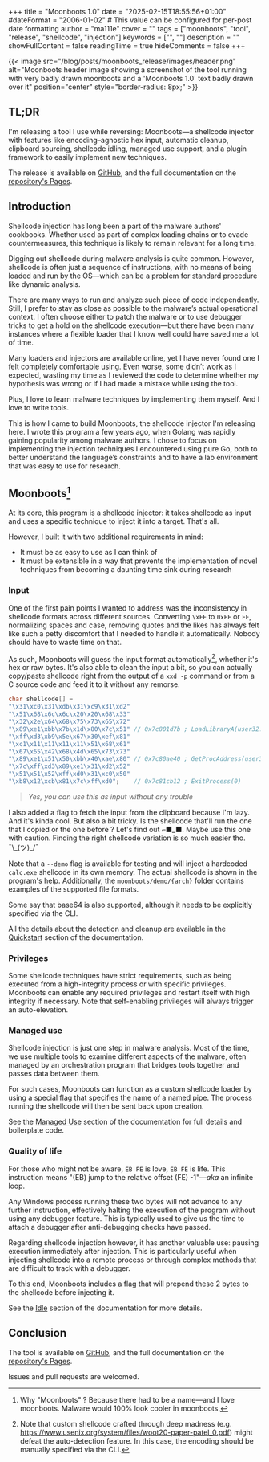 +++
title = "Moonboots 1.0"
date = "2025-02-15T18:55:56+01:00"
#dateFormat = "2006-01-02" # This value can be configured for per-post date formatting
author = "ma111e"
cover = ""
tags = ["moonboots", "tool", "release", "shellcode", "injection"]
keywords = ["", ""]
description = ""
showFullContent = false
readingTime = true
hideComments = false
+++

{{< image src="/blog/posts/moonboots_release/images/header.png" alt="Moonboots header image showing a screenshot of the tool running with very badly drawn moonboots and a 'Moonboots 1.0' text badly drawn over it" position="center" style="border-radius: 8px;" >}}

## TL;DR
I'm releasing a tool I use while reversing: Moonboots—a shellcode injector with features like encoding–agnostic hex input, automatic cleanup, clipboard sourcing, shellcode idling, managed use support, and a plugin framework to easily implement new techniques.

The release is available on [GitHub](https://github.com/ma111e/moonboots), and the full documentation on the [repository's Pages](https://ma111e.github.io/moonboots/#/). 

## Introduction

Shellcode injection has long been a part of the malware authors' cookbooks. Whether used as part of complex loading chains or to evade countermeasures, this technique is likely to remain relevant for a long time.

Digging out shellcode during malware analysis is quite common. However, shellcode is often just a sequence of instructions, with no means of being loaded and run by the OS—which can be a problem for standard procedure like dynamic analysis.

There are many ways to run and analyze such piece of code independently. Still, I prefer to stay as close as possible to the malware’s actual operational context. I often choose either to patch the malware or to use debugger tricks to get a hold on the shellcode execution—but there have been many instances where a flexible loader that I know well could have saved me a lot of time.

Many loaders and injectors are available online, yet I have never found one I felt completely comfortable using. Even worse, some didn’t work as I expected, wasting my time as I reviewed the code to determine whether my hypothesis was wrong or if I had made a mistake while using the tool.

Plus, I love to learn malware techniques by implementing them myself. And I love to write tools.

This is how I came to build Moonboots, the shellcode injector I'm releasing here. I wrote this program a few years ago, when Golang was rapidly gaining popularity among malware authors. I chose to focus on implementing the injection techniques I encountered using pure Go, both to better understand the language’s constraints and to have a lab environment that was easy to use for research.

## Moonboots[^1]
At its core, this program is a shellcode injector: it takes shellcode as input and uses a specific technique to inject it into a target. That's all. 

However, I built it with two additional requirements in mind: 
+ It must be as easy to use as I can think of
+ It must be extensible in a way that prevents the implementation of novel techniques from becoming a daunting time sink during research

### Input
One of the first pain points I wanted to address was the inconsistency in shellcode formats across different sources. Converting `\xFF` to `0xFF` or `FF`, normalizing spaces and case, removing quotes and the likes has always felt like such a petty discomfort that I needed to handle it automatically. Nobody should have to waste time on that. 

As such, Moonboots will guess the input format automatically[^2], whether it's hex or raw bytes. It's also able to clean the input a bit, so you can actually copy/paste shellcode right from the output of a `xxd -p` command or from a C source code and feed it to it without any remorse.

```c
char shellcode[] =
"\x31\xc0\x31\xdb\x31\xc9\x31\xd2"
"\x51\x68\x6c\x6c\x20\x20\x68\x33"
"\x32\x2e\x64\x68\x75\x73\x65\x72"
"\x89\xe1\xbb\x7b\x1d\x80\x7c\x51" // 0x7c801d7b ; LoadLibraryA(user32.dll)
"\xff\xd3\xb9\x5e\x67\x30\xef\x81"
"\xc1\x11\x11\x11\x11\x51\x68\x61"
"\x67\x65\x42\x68\x4d\x65\x73\x73"
"\x89\xe1\x51\x50\xbb\x40\xae\x80" // 0x7c80ae40 ; GetProcAddress(user32.dll, MessageBoxA)
"\x7c\xff\xd3\x89\xe1\x31\xd2\x52"
"\x51\x51\x52\xff\xd0\x31\xc0\x50"
"\xb8\x12\xcb\x81\x7c\xff\xd0";    // 0x7c81cb12 ; ExitProcess(0)
```
> *Yes, you can use this as input without any trouble*

I also added a flag to fetch the input from the clipboard because I'm lazy. And it's kinda cool. But also a bit tricky. Is the shellcode that'll run the one that I copied or the one before ? Let's find out ⌐■\_■. Maybe use this one with caution. Finding the right shellcode variation is so much easier tho. ¯\\\_(ツ)\_/¯

Note that a `--demo` flag is available for testing and will inject a hardcoded `calc.exe` shellcode in its own memory. The actual shellcode is shown in the program's help. Additionally, the `moonboots/demo/{arch}` folder contains examples of the supported file formats.

Some say that base64 is also supported, although it needs to be explicitly specified via the CLI.

All the details about the detection and cleanup are available in the [Quickstart](https://ma111e.github.io/moonboots/#/user_guide/quickstart) section of the documentation. 

### Privileges
Some shellcode techniques have strict requirements, such as being executed from a high-integrity process or with specific privileges. Moonboots can enable any required privileges and restart itself with high integrity if necessary. Note that self-enabling privileges will always trigger an auto-elevation.

### Managed use
Shellcode injection is just one step in malware analysis. Most of the time, we use multiple tools to examine different aspects of the malware, often managed by an orchestration program that bridges tools together and passes data between them.

For such cases, Moonboots can function as a custom shellcode loader by using a special flag that specifies the name of a named pipe. The process running the shellcode will then be sent back upon creation.

See the [Managed Use](https://ma111e.github.io/moonboots/#/developers/managed_use) section of the documentation for full details and boilerplate code.

### Quality of life
For those who might not be aware, `EB FE` is love, `EB FE` is life. This instruction means "(EB) jump to the relative offset (FE) -1"—*aka* an infinite loop. 

Any Windows process running these two bytes will not advance to any further instruction, effectively halting the execution of the program without using any debugger feature. This is typically used to give us the time to attach a debugger after anti-debugging checks have passed.

Regarding shellcode injection however, it has another valuable use: pausing execution immediately after injection. This is particularly useful when injecting shellcode into a remote process or through complex methods that are difficult to track with a debugger.

To this end, Moonboots includes a flag that will prepend these 2 bytes to the shellcode before injecting it.

See the [Idle](https://ma111e.github.io/moonboots/#/developers/managed_use) section of the documentation for more details.

## Conclusion
The tool is available on [GitHub](https://github.com/ma111e/moonboots), and the full documentation on the [repository's Pages](https://ma111e.github.io/moonboots/#/). 

Issues and pull requests are welcomed.


[^1]: Why "Moonboots" ? Because there had to be a name—and I love moonboots. Malware would 100% look cooler in moonboots.
[^2]: Note that custom shellcode crafted through deep madness (e.g. https://www.usenix.org/system/files/woot20-paper-patel_0.pdf) might defeat the auto-detection feature. In this case, the encoding should be manually specified via the CLI.